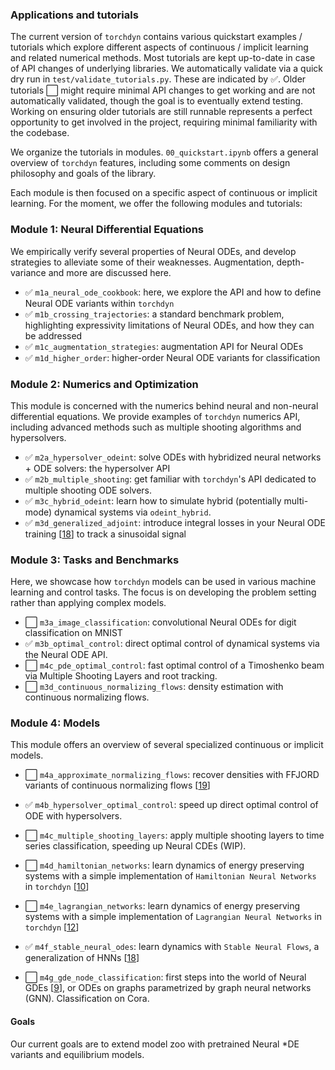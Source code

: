 ### Applications and tutorials
The current version of `torchdyn` contains various quickstart examples / tutorials which explore different aspects of continuous / implicit learning and related numerical methods. Most tutorials are kept up-to-date in case of API changes of underlying libraries. We automatically validate via a quick dry run in `test/validate_tutorials.py`. These are indicated by ✅. Older tutorials ⬜️ might require minimal API changes to get working and are not automatically validated, though the goal is to eventually extend testing. Working on ensuring older tutorials are still runnable represents a perfect opportunity to get involved in the project, requiring minimal familiarity with the codebase. 

We organize the tutorials in modules. `00_quickstart.ipynb` offers a general overview of `torchdyn` features, including some comments on design philosophy and goals of the library. 

Each module is then focused on a specific aspect of continuous or implicit learning. For the moment, we offer the following modules and tutorials:

### Module 1: Neural Differential Equations
We empirically verify several properties of Neural ODEs, and develop strategies to alleviate some of their weaknesses. Augmentation, depth-variance and more are discussed here.

* ✅ `m1a_neural_ode_cookbook`: here, we explore the API and how to define Neural ODE variants within `torchdyn`
* ✅ `m1b_crossing_trajectories`: a standard benchmark problem, highlighting expressivity limitations of Neural ODEs, and how they can be addressed
* ✅ `m1c_augmentation_strategies`: augmentation API for Neural ODEs
* ✅ `m1d_higher_order`: higher-order Neural ODE variants for classification


### Module 2: Numerics and Optimization
This module is concerned with the numerics behind neural and non-neural differential equations. We provide examples of `torchdyn` numerics API, including advanced methods such as multiple shooting algorithms and hypersolvers.

* ✅ `m2a_hypersolver_odeint`: solve ODEs with hybridized neural networks + ODE solvers: the hypersolver API
* ✅ `m2b_multiple_shooting`: get familiar with `torchdyn`'s API dedicated to multiple shooting ODE solvers.
* ✅ `m3c_hybrid_odeint`: learn how to simulate hybrid (potentially multi-mode) dynamical systems via `odeint_hybrid`.
* ✅ `m3d_generalized_adjoint`: introduce integral losses in your Neural ODE training [[18](https://arxiv.org/abs/2003.08063)] to track a sinusoidal signal

### Module 3: Tasks and Benchmarks
Here, we showcase how `torchdyn` models can be used in various machine learning and control tasks. The focus is on developing the problem setting rather than applying complex models.

* ⬜️ `m3a_image_classification`: convolutional Neural ODEs for digit classification on MNIST
* ✅ `m3b_optimal_control`: direct optimal control of dynamical systems via the Neural ODE API.
* ⬜️ `m4c_pde_optimal_control`: fast optimal control of a Timoshenko beam via Multiple Shooting Layers and root tracking.
* ⬜️ `m3d_continuous_normalizing_flows`: density estimation with continuous normalizing flows.

### Module 4: Models 
This module offers an overview of several specialized continuous or implicit models. 

* ⬜️ `m4a_approximate_normalizing_flows`: recover densities with FFJORD variants of continuous normalizing flows [[19](https://arxiv.org/abs/1810.01367)]

* ✅ `m4b_hypersolver_optimal_control`: speed up direct optimal control of ODE with hypersolvers.
* ⬜️ `m4c_multiple_shooting_layers`: apply multiple shooting layers to time series classification, speeding up Neural CDEs (WIP).
* ⬜️ `m4d_hamiltonian_networks`: learn dynamics of energy preserving systems with a simple implementation of `Hamiltonian Neural Networks` in `torchdyn` [[10](https://arxiv.org/abs/1906.01563)]
* ⬜️ `m4e_lagrangian_networks`: learn dynamics of energy preserving systems with a simple implementation of `Lagrangian Neural Networks` in `torchdyn` [[12](https://arxiv.org/abs/2003.04630)]
* ✅ `m4f_stable_neural_odes`: learn dynamics with `Stable Neural Flows`, a generalization of HNNs [[18](https://arxiv.org/abs/2003.08063)]
* ⬜️ `m4g_gde_node_classification`:  first steps into the world of Neural GDEs [[9](https://arxiv.org/abs/1911.07532)], or ODEs on graphs parametrized by graph neural networks (GNN). Classification on Cora.




#### Goals

Our current goals are to extend model zoo with pretrained Neural *DE variants and equilibrium models. 